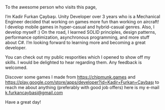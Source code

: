 To the awesome person who visits this page, 

I’m Kadir Furkan Çaybaşı. Unity Developer over 3 years who is a Mechanical Engineer decided that working on games more fun than working on aircraft! 
I develop mobile games in hyper-casual and hybrid-casual genres. Also, I develop myself :) On the road, I learned SOLID principles, design patterns, performance optimization, asynchronous programming, and more stuff about C#. I’m looking forward to learning more and becoming a great developer.

You can check out my public resporities which I opened to show off my skills. I would be delighted to hear regarding them. Any feedback is welcomed.

Discover some games I made from https://chipmunk.games and https://play.google.com/store/apps/developer?id=Kadir+Furkan+Çaybaşı to reach me about anything (preferably with good job offers) here is my e-mail k.furkancaybasi@gmail.com 

Have a great day!

<!---
kcaybasi/kcaybasi is a ✨ special ✨ repository because its `README.md` (this file) appears on your GitHub profile.
You can click the Preview link to take a look at your changes.
--->
